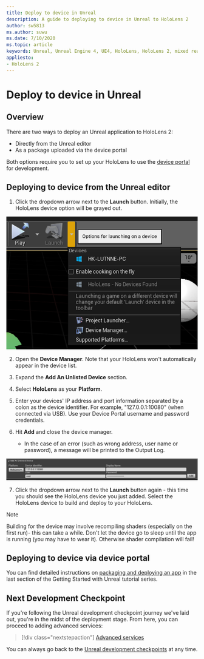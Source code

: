 ```yaml
---
title: Deploy to device in Unreal
description: A guide to deploying to device in Unreal to HoloLens 2
author: sw5813
ms.author: suwu
ms.date: 7/10/2020
ms.topic: article
keywords: Unreal, Unreal Engine 4, UE4, HoloLens, HoloLens 2, mixed reality, deploy to device, PC, documentation
appliesto:
- HoloLens 2
---
```


# Deploy to device in Unreal

## Overview
There are two ways to deploy an Unreal application to HoloLens 2: 
* Directly from the Unreal editor
* As a package uploaded via the device portal

Both options require you to set up your HoloLens to use the [device portal](using-the-windows-device-portal.md) for development. 

## Deploying to device from the Unreal editor

1. Click the dropdown arrow next to the **Launch** button. Initially, the HoloLens device option will be grayed out.

![Launch dropdown options](images/unreal/launch-dropdown.png)

2. Open the **Device Manager**. Note that your HoloLens won't automatically appear in the device list.

3. Expand the **Add An Unlisted Device** section.

4. Select **HoloLens** as your **Platform**.

5. Enter your devices' IP address and port information separated by a colon as the device identifier. For example, "127.0.0.1:10080" (when connected via USB). Use your Device Portal username and password credentials.

6. Hit **Add** and close the device manager. 
    * In the case of an error (such as wrong address, user name or password), a message will be printed to the Output Log.

![Adding an unlisted device](images/unreal/add-unlisted-device.png)

7. Click the dropdown arrow next to the **Launch** button again - this time you should see the HoloLens device you just added. Select the HoloLens device to build and deploy to your HoloLens. 

>[!NOTE]
>Building for the device may involve recompiling shaders (especially on the first run)- this can take a while. Don't let the device go to sleep until the app is running (you may have to wear it). Otherwise shader compilation will fail!

## Deploying to device via device portal

You can find detailed instructions on [packaging and deploying an app](unreal-uxt-ch6.md#packaging-and-deploying-the-app-via-device-portal) in the last section of the Getting Started with Unreal tutorial series.

## Next Development Checkpoint

If you're following the Unreal development checkpoint journey we've laid out, you're in the midst of the deployment stage. From here, you can proceed to adding advanced services:

> [!div class="nextstepaction"]
> [Advanced services](unreal-development-overview.md#5-advanced-services)

You can always go back to the [Unreal development checkpoints](unreal-development-overview.md#4-deploying-to-a-device) at any time.
